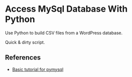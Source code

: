 Access MySql Database With Python
=================================
Use Python to build CSV files from a WordPress database.

Quick & dirty script.

References
----------
* [Basic tutorial for pymysql][1]

[1]: https://hackersandslackers.com/using-pymysql/
